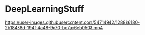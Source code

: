# DeepLearningStuff



https://user-images.githubusercontent.com/54714942/128886180-2b18438d-194f-4a48-9c70-bc7ac6eb0508.mp4

